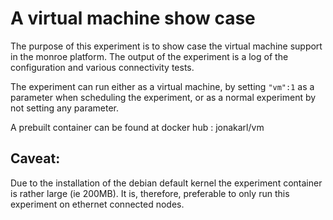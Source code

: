 # A virtual machine show case 
The purpose of this experiment is to show case the virtual machine support in the monroe platform. 
The output of the experiment is a log of the configuration and various connectivity tests.

The experiment can run either as a virtual machine, by setting ```"vm":1``` as a parameter when scheduling the experiment, or as a normal experiment by not setting any parameter. 

A prebuilt container can be found at docker hub  : jonakarl/vm

## Caveat:
Due to the installation of the debian default kernel the experiment container is rather large (ie 200MB). It is, therefore, preferable to only run this experiment on ethernet connected nodes. 

